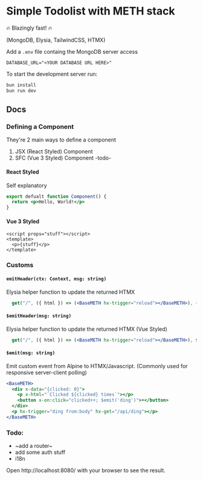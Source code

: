# Simple Todolist with METH stack

:fire: Blazingly fast! :fire:

(MongoDB, Elysia, TailwindCSS, HTMX)

Add a `.env` file containg the MongoDB server access
```dotenv
DATABASE_URL="<YOUR DATABASE URL HERE>"
```

To start the development server run:

```bash
bun install
bun run dev
```

## Docs

### Defining a Component
They're 2 main ways to define a component
1. JSX (React Styled) Component
2. SFC (Vue 3 Styled) Component -todo-

#### React Styled
Self explanatory
```jsx
export defualt function Component() {
  return <p>Hello, World!</p>
}
```

#### Vue 3 Styled
```vue
<script props="stuff"></script>
<template>
  <p>{stuff}</p>
</template>
```

### Customs

#### `emitHeader(ctx: Context, msg: string)`
Elysia helper function to update the returned HTMX
```jsx
  get("/", ({ html }) => (<BaseMETH hx-trigger="reload"></BaseMETH>), {afterHandle(ctx) {emitHeader(ctx, "reload")} }
```

#### `$emitHeader(msg: string)`
Elysia helper function to update the returned HTMX (Vue Styled)
```jsx
  get("/", ({ html }) => (<BaseMETH hx-trigger="reload"></BaseMETH>), $emitHeader("reload") }
```

#### `$emit(msg: string)`
Emit custom event from Alpine to HTMX/Javascript. (Commonly used for responsive server-client polling)
```jsx
<BaseMETH>
  <div x-data="{clicked: 0}">
    <p x-html="`Clicked ${clicked} times`"></p>
    <button x-on:click="clicked++; $emit('ding')">+</button>
  </div>
  <p hx-trigger="ding from:body" hx-get="/api/ding"></p>
</BaseMETH>
```

### Todo:

- ~add a router~
- add some auth stuff
- i18n

Open http://localhost:8080/ with your browser to see the result.
